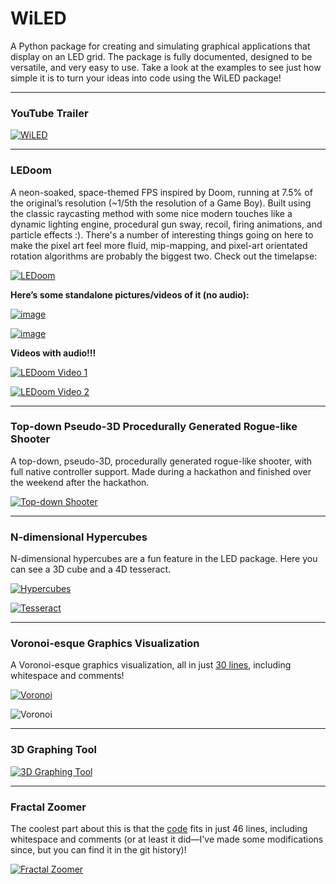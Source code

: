 # WiLED

A Python package for creating and simulating graphical applications that display on an LED grid. The package is fully documented, designed to be versatile, and very easy to use. Take a look at the examples to see just how simple it is to turn your ideas into code using the WiLED package!

---

### YouTube Trailer
[![WiLED](https://i.imgur.com/0CPYuYF.png)](https://www.youtube.com/watch?v=WWUICMdFa3I)

---

### LEDoom  
A neon-soaked, space-themed FPS inspired by Doom, running at 7.5% of the original’s resolution (~1/5th the resolution of a Game Boy). Built using the classic raycasting method with some nice modern touches like a dynamic lighting engine, procedural gun sway, recoil, firing animations, and particle effects :). There's a number of interesting things going on here to make the pixel art feel more fluid, mip-mapping, and pixel-art orientated rotation algorithms are probably the biggest two. Check out the timelapse:

[![LEDoom](https://github.com/user-attachments/assets/f0129474-ba5a-4e15-8ce9-ca6f1acf230d)](https://www.youtube.com/watch?v=P3i4fNi8Vm4)

**Here’s some standalone pictures/videos of it (no audio):**

[![image](https://github.com/user-attachments/assets/0b9d62ef-0c5f-4454-bc2c-b0fc3b92d9c9)](https://github.com/user-attachments/assets/9ab1e1fb-3e67-402f-ad00-e754fd38cc07)

[![image](https://github.com/user-attachments/assets/0b9d62ef-0c5f-4454-bc2c-b0fc3b92d9c9)](https://github.com/user-attachments/assets/999683fc-a869-48e0-8ac3-dd56977c15b6)


**Videos with audio!!!**

[![LEDoom Video 1](https://github.com/user-attachments/assets/f0129474-ba5a-4e15-8ce9-ca6f1acf230d)](https://github.com/user-attachments/assets/bab4eb97-252f-4b29-aa20-18098e9c0fdf)

[![LEDoom Video 2](https://github.com/user-attachments/assets/f0129474-ba5a-4e15-8ce9-ca6f1acf230d)](https://github.com/user-attachments/assets/e59b62e8-807f-40db-8437-16a30f769f29)

---

### Top-down Pseudo-3D Procedurally Generated Rogue-like Shooter  
A top-down, pseudo-3D, procedurally generated rogue-like shooter, with full native controller support. Made during a hackathon and finished over the weekend after the hackathon.

[![Top-down Shooter](https://github.com/user-attachments/assets/03c5db43-94d0-461c-b0d2-e0cd8925fd3c)](https://github.com/user-attachments/assets/03c5db43-94d0-461c-b0d2-e0cd8925fd3c)

---

### N-dimensional Hypercubes  
N-dimensional hypercubes are a fun feature in the LED package. Here you can see a 3D cube and a 4D tesseract.

[![Hypercubes](https://github.com/user-attachments/assets/735ca7ab-763e-494a-af3f-27c41c4f74c6)](https://github.com/user-attachments/assets/735ca7ab-763e-494a-af3f-27c41c4f74c6)

[![Tesseract](https://github.com/user-attachments/assets/11dbb863-ccb7-4237-9ba4-04b012ec5d13)](https://github.com/user-attachments/assets/11dbb863-ccb7-4237-9ba4-04b012ec5d13)

---

### Voronoi-esque Graphics Visualization  
A Voronoi-esque graphics visualization, all in just [30 lines](https://github.com/sekaha/LED/blob/main/Examples/crystals.py), including whitespace and comments!

[![Voronoi](https://github.com/user-attachments/assets/a773b99f-c075-43ea-8ed4-47ce572d349d)](https://github.com/user-attachments/assets/a773b99f-c075-43ea-8ed4-47ce572d349d)

![Voronoi](https://user-images.githubusercontent.com/22718210/164121674-fb5c522a-1240-46e9-967c-c2679257c367.jpg)

---

### 3D Graphing Tool

[![3D Graphing Tool](https://github.com/user-attachments/assets/e836be2b-3bad-4624-9bd4-20962e1d24fe)](https://github.com/user-attachments/assets/e836be2b-3bad-4624-9bd4-20962e1d24fe)

---

### Fractal Zoomer  
The coolest part about this is that the [code](https://raw.githubusercontent.com/sekaha/LED/refs/heads/main/Examples/fractal.py) fits in just 46 lines, including whitespace and comments (or at least it did—I've made some modifications since, but you can find it in the git history)!

[![Fractal Zoomer](https://github.com/user-attachments/assets/c9e291ad-c422-4300-a577-e0c1c31cecc3)](https://github.com/user-attachments/assets/c9e291ad-c422-4300-a577-e0c1c31cecc3)

